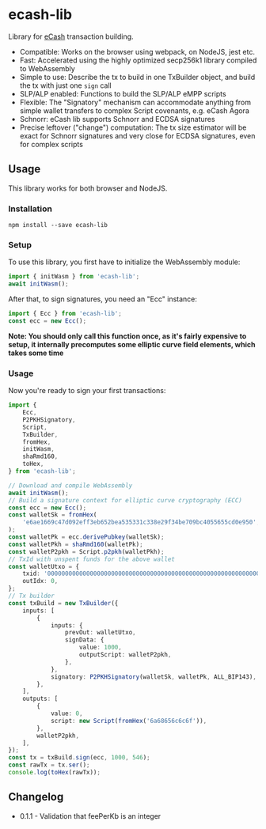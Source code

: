 # ecash-lib

Library for [eCash](https://e.cash) transaction building.

-   Compatible: Works on the browser using webpack, on NodeJS, jest etc.
-   Fast: Accelerated using the highly optimized secp256k1 library compiled to WebAssembly
-   Simple to use: Describe the tx to build in one TxBuilder object, and build the tx with just one `sign` call
-   SLP/ALP enabled: Functions to build the SLP/ALP eMPP scripts
-   Flexible: The "Signatory" mechanism can accommodate anything from simple wallet transfers to complex Script covenants, e.g. eCash Agora
-   Schnorr: eCash lib supports Schnorr and ECDSA signatures
-   Precise leftover ("change") computation: The tx size estimator will be exact for Schnorr signatures and very close for ECDSA signatures, even for complex scripts

## Usage

This library works for both browser and NodeJS.

### Installation

`npm install --save ecash-lib`

### Setup

To use this library, you first have to initialize the WebAssembly module:

```ts
import { initWasm } from 'ecash-lib';
await initWasm();
```

After that, to sign signatures, you need an "Ecc" instance:

```ts
import { Ecc } from 'ecash-lib';
const ecc = new Ecc();
```

**Note: You should only call this function once, as it's fairly expensive to setup, it internally precomputes some elliptic curve field elements, which takes some time**

### Usage

Now you're ready to sign your first transactions:

```ts
import {
    Ecc,
    P2PKHSignatory,
    Script,
    TxBuilder,
    fromHex,
    initWasm,
    shaRmd160,
    toHex,
} from 'ecash-lib';

// Download and compile WebAssembly
await initWasm();
// Build a signature context for elliptic curve cryptography (ECC)
const ecc = new Ecc();
const walletSk = fromHex(
    'e6ae1669c47d092eff3eb652bea535331c338e29f34be709bc4055655cd0e950',
);
const walletPk = ecc.derivePubkey(walletSk);
const walletPkh = shaRmd160(walletPk);
const walletP2pkh = Script.p2pkh(walletPkh);
// TxId with unspent funds for the above wallet
const walletUtxo = {
    txid: '0000000000000000000000000000000000000000000000000000000000000000',
    outIdx: 0,
};
// Tx builder
const txBuild = new TxBuilder({
    inputs: [
        {
            inputs: {
                prevOut: walletUtxo,
                signData: {
                    value: 1000,
                    outputScript: walletP2pkh,
                },
            },
            signatory: P2PKHSignatory(walletSk, walletPk, ALL_BIP143),
        },
    ],
    outputs: [
        {
            value: 0,
            script: new Script(fromHex('6a68656c6c6f')),
        },
        walletP2pkh,
    ],
});
const tx = txBuild.sign(ecc, 1000, 546);
const rawTx = tx.ser();
console.log(toHex(rawTx));
```

## Changelog

-   0.1.1 - Validation that feePerKb is an integer
